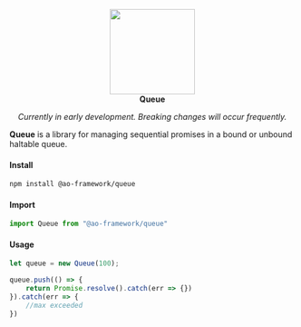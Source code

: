 <p align="center">
<img width="150" src="https://ao-framework.github.io/website/ao.logo.svg"><br>
<b>Queue</b>
</p>

<p align="center"><em>Currently in early development. Breaking changes will occur frequently.</em></p>

**Queue** is a library for managing sequential promises in a bound or unbound haltable queue.

#### Install
```bash
npm install @ao-framework/queue
```

#### Import
```ts
import Queue from "@ao-framework/queue"
```

#### Usage 
```ts
let queue = new Queue(100);

queue.push(() => {
    return Promise.resolve().catch(err => {})
}).catch(err => {
    //max exceeded
})
```
